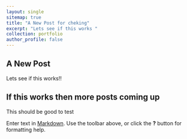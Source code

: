 ```yaml
---
layout: single
sitemap: true
title: "A New Post for cheking"
excerpt: "Lets see if this works "
collection: portfolio
author_profile: false
---
```



## A New Post


Lets see if this works!! 


## If this works then more posts coming up 

This should be good to test 


Enter text in [Markdown](http://daringfireball.net/projects/markdown/). Use the toolbar above, or click the **?** button for formatting help.


